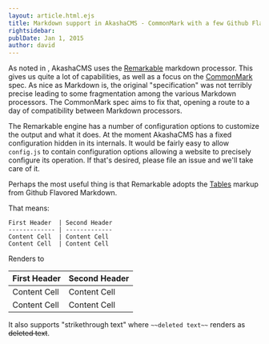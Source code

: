 ```yaml
---
layout: article.html.ejs
title: Markdown support in AkashaCMS - CommonMark with a few Github Flavored Markdown extensions
rightsidebar:
publDate: Jan 1, 2015
author: david
---
```


As noted in <a href="/documents/extensions.html"></a>, AkashaCMS uses the [Remarkable](https://github.com/jonschlinkert/remarkable) markdown processor.  This gives us quite a lot of capabilities, as well as a focus on the [CommonMark](http://commonmark.org/) spec.  As nice as Markdown is, the original "specification" was not terribly precise leading to some fragmentation among the various Markdown processors.  The CommonMark spec aims to fix that, opening a route to a day of compatibility between Markdown processors.

The Remarkable engine has a number of configuration options to customize the output and what it does.  At the moment AkashaCMS has a fixed configuration hidden in its internals.  It would be fairly easy to allow `config.js` to contain configuration options allowing a website to precisely configure its operation.  If that's desired, please file an issue and we'll take care of it.

Perhaps the most useful thing is that Remarkable adopts the [Tables](https://help.github.com/articles/github-flavored-markdown/#tables) markup from Github Flavored Markdown.

That means:

```
First Header  | Second Header
------------- | -------------
Content Cell  | Content Cell
Content Cell  | Content Cell
```

Renders to

First Header  | Second Header
------------- | -------------
Content Cell  | Content Cell
Content Cell  | Content Cell

It also supports "strikethrough text" where `~~deleted text~~` renders as ~~deleted text~~.
